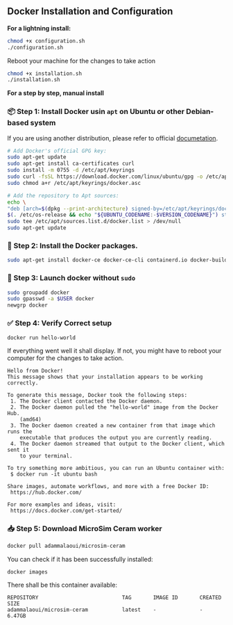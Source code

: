 ## Docker Installation and Configuration


**For a lightning install:**

```bash
chmod +x configuration.sh
./configuration.sh
```

Reboot your machine for the changes to take action

```bash
chmod +x installation.sh
./installation.sh
```


**For a step by step, manual install**

### 📦 Step 1: Install Docker usin `apt` on Ubuntu or other Debian-based system

If you are using another distribution, please refer to official [documetation](https://docs.docker.com/engine/install/).

   ```bash
# Add Docker's official GPG key:
sudo apt-get update
sudo apt-get install ca-certificates curl
sudo install -m 0755 -d /etc/apt/keyrings
sudo curl -fsSL https://download.docker.com/linux/ubuntu/gpg -o /etc/apt/keyrings/docker.asc
sudo chmod a+r /etc/apt/keyrings/docker.asc

# Add the repository to Apt sources:
echo \
  "deb [arch=$(dpkg --print-architecture) signed-by=/etc/apt/keyrings/docker.asc] https://download.docker.com/linux/ubuntu \
  $(. /etc/os-release && echo "${UBUNTU_CODENAME:-$VERSION_CODENAME}") stable" | \
  sudo tee /etc/apt/sources.list.d/docker.list > /dev/null
sudo apt-get update
```

### 🐋 Step 2: Install the Docker packages.

```bash
sudo apt-get install docker-ce docker-ce-cli containerd.io docker-buildx-plugin docker-compose-plugin
```


### 🚀 Step 3: Launch docker without `sudo`

```bash
sudo groupadd docker
sudo gpasswd -a $USER docker
newgrp docker
```

### ✅ Step 4: Verify Correct setup
```bash
docker run hello-world
```
If everything went well it shall display. If not, you might have to reboot your computer for the changes to take action.

```
Hello from Docker!
This message shows that your installation appears to be working correctly.

To generate this message, Docker took the following steps:
 1. The Docker client contacted the Docker daemon.
 2. The Docker daemon pulled the "hello-world" image from the Docker Hub.
    (amd64)
 3. The Docker daemon created a new container from that image which runs the
    executable that produces the output you are currently reading.
 4. The Docker daemon streamed that output to the Docker client, which sent it
    to your terminal.

To try something more ambitious, you can run an Ubuntu container with:
 $ docker run -it ubuntu bash

Share images, automate workflows, and more with a free Docker ID:
 https://hub.docker.com/

For more examples and ideas, visit:
 https://docs.docker.com/get-started/
```

### 📥 Step 5: Download MicroSim Ceram worker

```bash
docker pull adammalaoui/microsim-ceram
```

You can check if it has been successfully installed:

```bash
docker images
```
There shall be this container available:

```
REPOSITORY                           TAG       IMAGE ID       CREATED        SIZE
adammalaoui/microsim-ceram           latest    -              -              6.47GB
```
